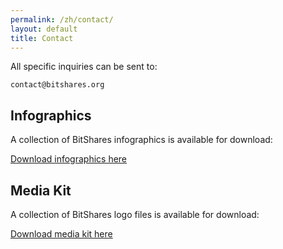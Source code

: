 ```yaml
---
permalink: /zh/contact/
layout: default
title: Contact
---
```


All specific inquiries can be sent to:

`contact@bitshares.org`

## Infographics

A collection of BitShares infographics is available for download:

<a href="/media/2015_bitshares_infographic_en.pdf">Download infographics here</a>

## Media Kit

A collection of BitShares logo files is available for download:

<a href="/media/media_kit.zip">Download media kit here</a>
